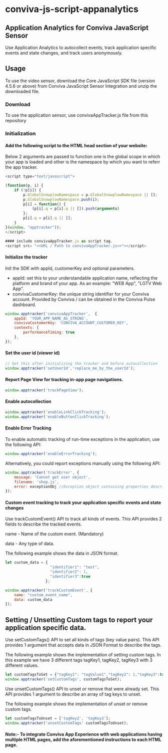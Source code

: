 # conviva-js-script-appanalytics
## Application Analytics for Conviva JavaScript Sensor
Use Application Analytics to autocollect events, track application specific events and state changes, and track users anonymously.

## Usage
To use the video sensor, download the Core JavaScript SDK file (version 4.5.6 or above) from Conviva JavaScript Sensor Integration and unzip the downloaded file.

### Download
To use the application sensor, use convivaAppTracker.js file from this repository

### Initialization

#### Add the following script to the HTML head section of your website:
Below 2 arguments are passed to function one is the global scope in which your app is loaded and other is the namespace by which you want to referr the app tracker.
```js
<script type="text/javascript">

(function(p, i) {
    if (!p[i]) {
        p.GlobalSnowplowNamespace = p.GlobalSnowplowNamespace || [];
        p.GlobalSnowplowNamespace.push(i);
        p[i] = function() {
            (p[i].q = p[i].q || []).push(arguments)
        };
        p[i].q = p[i].q || [];
    }
}(window, "apptracker"));
</script>

#### include convivaAppTracker.js as script tag.
<script src= "<<URL / Path to convivaAppTracker.js>>"></script>
```
#### Initialize the tracker
Init the SDK with appId, customerKey and optional parameters. 
- appId: set this to your understandable application name, reflecting the platform and brand of your app. As an example: "WEB App", "LGTV Web App".
- convivaCustomerKey: the unique string identifier for your Conviva account. Provided by Conviva / can be obtained in the Conviva Pulse dashboard. 

```js
window.apptracker('convivaAppTracker',  {
    appId: 'YOUR_APP_NAME_AS_STRING',
    convivaCustomerKey: 'CONVIVA_ACCOUNT_CUSTOMER_KEY',
    contexts: {
        performanceTiming: true
    },
});
```    
#### Set the user id (viewer id)
```js
// Set this after initializing the tracker and before autocollection
window.apptracker('setUserId','replace_me_by_the_userId');
```

#### Report Page View for tracking in-app page navigations.
```js
window.apptracker('trackPageView');
```

#### Enable autocollection
```js
window.apptracker('enableLinkClickTracking');
window.apptracker('enableButtonClickTracking');
```
#### Enable Error Tracking
To enable automatic tracking of run-time exceptions in the application, use the following API:
```js
window.apptracker('enableErrorTracking');
```
Alternatively, you could report exceptions manually using the following API:

```js
window.apptracker('trackError', {
    message: 'Cannot get user object',
    filename: 'shop.js',
    error: exceptionObj //Exception object containing properties describing the exception.
});
```

#### Custom event tracking to track your application specific events and state changes
Use trackCustomEvent() API to track all kinds of events. This API provides 2 fields to describe the tracked events.

name - Name of the custom event. (Mandatory)

data - Any type of data.

The following example shows the data in JSON format.
```js
let custom_data = {
                    "identifier1": "test",
                    "identifier2": 1,
                    "identifier3":true
                  };

window.apptracker('trackCustomEvent', {
    name: "custom_event_name",
    data: custom_data
});
```

## Setting / Unsetting Custom tags to report your application specific data.
Use setCustomTags() API to set all kinds of tags (key value pairs). This API provides 1 argument that accepts data in JSON Format to describe the tags.

The following example shows the implementation of setting custom tags.
In this example we have 3 different tags tagKey1, tagKey2, tagKey3 with 3 different values.

```js
let customTagsToSet = {"tagKey1": "tagValue1","tagKey2": 1,"tagKey3":true};
window.apptracker('setCustomTags', customTagsToSet);

```

Use unsetCustomTags() API to unset or remove that were already set. This API provides 1 argument to describe an array of tag keys to unset.

The following example shows the implementation of unset or remove custom tags.
```js
let customTagsToUnset = ['tagKey2', 'tagKey3'];
window.apptracker('unsetCustomTags' customTagsToUnset);

```
#### Note:- To integrate Conviva App Experience with web applications having multiple HTML pages, add the aforementioned instructions to each HTML page. 
